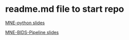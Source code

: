 # readme.md file to start repo

[MNE-python slides](https://csea-lab.github.io/mne-python-intro-slides/MNE-pres.html)

[MNE-BIDS-Pipeline slides](https://csea-lab.github.io/mne-python-intro-slides/intro2MNE_BIDS_Pipeline.html#/title-slide)
